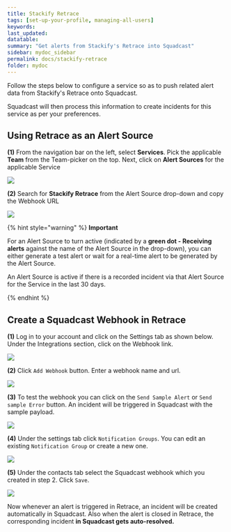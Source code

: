 ```yaml
---
title: Stackify Retrace
tags: [set-up-your-profile, managing-all-users]
keywords: 
last_updated: 
datatable: 
summary: "Get alerts from Stackify's Retrace into Squadcast"
sidebar: mydoc_sidebar
permalink: docs/stackify-retrace
folder: mydoc
---
```


Follow the steps below to configure a service so as to push related alert data from Stackify's Retrace onto Squadcast.

Squadcast will then process this information to create incidents for this service as per your preferences.

## Using Retrace as an Alert Source

**(1)** From the navigation bar on the left, select **Services**. Pick the applicable **Team** from the Team-picker on the top. Next, click on **Alert Sources** for the applicable Service

![](../../.gitbook/assets/alert\_source\_1.png)

**(2)** Search for **Stackify Retrace** from the Alert Source drop-down and copy the Webhook URL

![](../../.gitbook/assets/stackify\_1.png)

{% hint style="warning" %} 
<b>Important</b>
<p>For an Alert Source to turn active (indicated by a <b>green dot - Receiving alerts</b> against the name of the Alert Source in the drop-down), you can either generate a test alert or wait for a real-time alert to be generated by the Alert Source.</p>
<p>An Alert Source is active if there is a recorded incident via that Alert Source for the Service in the last 30 days.</p>
{% endhint %}

## Create a Squadcast Webhook in Retrace

**(1)** Log in to your account and click on the Settings tab as shown below. Under the Integrations section, click on the Webhook link.

![](../../.gitbook/assets/stackify\_2.png)

**(2)** Click `Add Webhook` button. Enter a webhook name and url.

![](../../.gitbook/assets/stackify\_3.png)

**(3)** To test the webhook you can click on the `Send Sample Alert` or `Send sample Error` button. An incident will be triggered in Squadcast with the sample payload.

![](../../.gitbook/assets/stackify\_4.png)

**(4)** Under the settings tab click `Notification Groups`. You can edit an existing `Notification Group` or create a new one.

![](../../.gitbook/assets/stackify\_5.png)

**(5)** Under the contacts tab select the Squadcast webhook which you created in step 2. Click `Save`.

![](../../.gitbook/assets/stackify\_6.png)

Now whenever an alert is triggered in Retrace, an incident will be created automatically in Squadcast. Also when the alert is closed in Retrace, the corresponding incident **in Squadcast gets auto-resolved.**